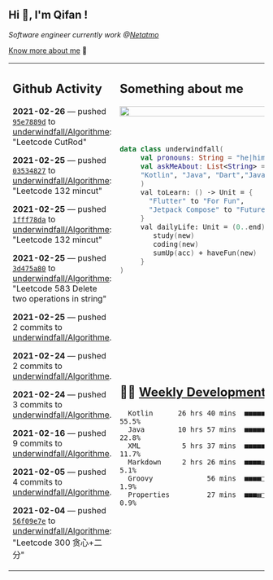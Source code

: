 <h2> Hi 👋, I'm Qifan ! </h2>
<p><em>Software engineer currently work @<a href="https://www.netatmo.com">Netatmo</a>
</em></p><p><a href="https://qifanyang.com/resume" target="_blank"> Know more about me</a> 🔭</p>
<table><tr><td valign="top" rowspan="2">

 ## Github Activity
 <!-- githubActivity starts -->
  **2021-02-26** — pushed [`95e7889d`](https://api.github.com/repos/underwindfall/Algorithme/commits/95e7889d6ea2b7f22204c0736f506134ffc93485) to [underwindfall/Algorithme](https://api.github.com/repos/underwindfall/Algorithme): "Leetcode CutRod"

  **2021-02-25** — pushed [`03534827`](https://api.github.com/repos/underwindfall/Algorithme/commits/03534827321f5df790dd890384db41df8a2c8670) to [underwindfall/Algorithme](https://api.github.com/repos/underwindfall/Algorithme): "Leetcode 132 mincut"

  **2021-02-25** — pushed [`1fff78da`](https://api.github.com/repos/underwindfall/Algorithme/commits/1fff78dafe8d0bb889904b0a130711253a2f11dc) to [underwindfall/Algorithme](https://api.github.com/repos/underwindfall/Algorithme): "Leetcode 132 mincut"

  **2021-02-25** — pushed [`3d475a80`](https://api.github.com/repos/underwindfall/Algorithme/commits/3d475a8081939bcd315430ef58f132a2efaadc52) to [underwindfall/Algorithme](https://api.github.com/repos/underwindfall/Algorithme): "Leetcode 583 Delete two operations in string"

  **2021-02-25** — pushed 2 commits to [underwindfall/Algorithme](https://api.github.com/repos/underwindfall/Algorithme).

  **2021-02-24** — pushed 2 commits to [underwindfall/Algorithme](https://api.github.com/repos/underwindfall/Algorithme).

  **2021-02-24** — pushed 3 commits to [underwindfall/Algorithme](https://api.github.com/repos/underwindfall/Algorithme).

  **2021-02-16** — pushed 9 commits to [underwindfall/Algorithme](https://api.github.com/repos/underwindfall/Algorithme).

  **2021-02-05** — pushed 4 commits to [underwindfall/Algorithme](https://api.github.com/repos/underwindfall/Algorithme).

  **2021-02-04** — pushed [`56f09e7e`](https://api.github.com/repos/underwindfall/Algorithme/commits/56f09e7e21d92f6d8ab65075696fa15f29531817) to [underwindfall/Algorithme](https://api.github.com/repos/underwindfall/Algorithme): "Leetcode 300 贪心+二分"
 <!-- githubActivity ends -->
 </td><td valign="top">

 ## Something about me
 <!-- profile starts -->
 <a href="https://github.com/underwindfall" width="100%">
  <img src="https://github-readme-stats.vercel.app/api?username=underwindfall&show_icons=true&icon_color=805AD5&text_color=718096&bg_color=ffffff00&hide_title=true&include_all_commits=true&count_private=true&hide_border=true" width="100%"/>
 </a>
 <br/>
 <br/>
 <br/>
 
 ```kotlin
 data class underwindfall(
      val pronouns: String = "he|him",
      val askMeAbout: List<String> = listOf(
      "Kotlin", "Java", "Dart","Javascript", "Typescript"
      )
      val toLearn: () -> Unit = {
        "Flutter" to "For Fun",
        "Jetpack Compose" to "Future"
      }
      val dailyLife: Unit = (0..end).reduce { acc, new ->	
         study(new)	
         coding(new)	
         sumUp(acc) + haveFun(new)	
      }
 )
 ```
 <!-- profile ends -->
 </td></tr><tr><td valign="top">

 ## 🏊‍♂️ <a href="https://gist.github.com/underwindfall/377ee88ba1fabd1e93516e48ca9c61eb" target="_blank">Weekly Development Breakdown</a>
  <!-- codeTime starts -->
  ```text
    Kotlin      26 hrs 40 mins  ■■■■■■■■■■■■■■■■▦□□□□□□□  55.5%
    Java        10 hrs 57 mins  ■■■■■■■■■□□□□□□□□□□□□□□□  22.8%
    XML          5 hrs 37 mins  ■■■■■■◱□□□□□□□□□□□□□□□□□  11.7%
    Markdown     2 hrs 26 mins  ■■■■▦□□□□□□□□□□□□□□□□□□□   5.1%
    Groovy             56 mins  ■■■■□□□□□□□□□□□□□□□□□□□□   1.9%
    Properties         27 mins  ■■■▦□□□□□□□□□□□□□□□□□□□□   0.9%
  ```
  <!-- codeTime starts -->
  </td></tr></table>